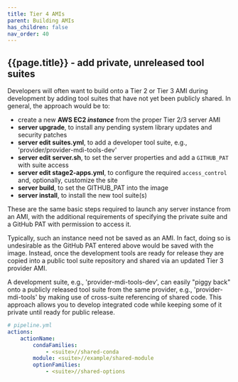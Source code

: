 ```yaml
---
title: Tier 4 AMIs
parent: Building AMIs
has_children: false
nav_order: 40
---
```


## {{page.title}} - add private, unreleased tool suites

Developers will often want to build onto a Tier 2 or Tier 3 AMI during development
by adding tool suites that have not yet been publicly shared. In general, 
the approach would be to:

- create a new **AWS EC2 _instance_** from the proper Tier 2/3 server AMI
- **server upgrade**, to install any pending system library updates and security patches
- **server edit suites.yml**, to add a developer tool suite, e.g., 'provider/provider-mdi-tools-dev'
- **server edit server.sh**, to set the server properties and add a <code>GITHUB_PAT</code> with suite access
- **server edit stage2-apps.yml**, to configure the required <code>access_control</code> and, optionally, customize the site
- **server build**, to set the GITHUB_PAT into the image
- **server install**, to install the new tool suite(s)

These are the same basic steps required to launch any server instance from an AMI,
with the additional requirements of specifying the private suite and a GitHub PAT 
with permission to access it.

Typically, such an instance need not be saved as an AMI. In fact, doing so 
is undesirable as the GitHub PAT entered above would be saved with the image.
Instead, once the development tools are ready for release they are copied 
into a public tool suite repository and shared via an updated Tier 3 provider AMI. 

A development suite, e.g., 'provider-mdi-tools-dev', can easily
"piggy back" onto a publicly released tool suite from the same provider, e.g., 
'provider-mdi-tools' by making use of cross-suite referencing of shared code.
This approach allows you to develop integrated code
while keeping some of it private until ready for public release.

```yml
# pipeline.yml
actions:
    actionName:
        condaFamilies:
            - <suite>//shared-conda  
        module: <suite>//example/shared-module
        optionFamilies:
            - <suite>//shared-options
```
